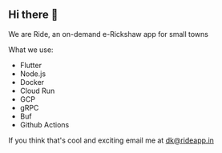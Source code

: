 ## Hi there 👋

We are Ride, an on-demand e-Rickshaw app for small towns

What we use:
  * Flutter
  * Node.js
  * Docker
  * Cloud Run
  * GCP
  * gRPC
  * Buf
  * Github Actions

If you think that's cool and exciting email me at dk@rideapp.in
